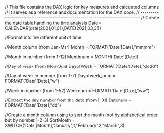 // This file contains the DAX logic for key measures and calculated columns
// It serves as a reference and documentation for the DAX code.
// -----------------------------------------------------------------------------
// Create the date table handling the time analysis
Date = CALENDAR(date(2021,01,01),DATE(2021,03,31))

//Format into the different unit of time

//Month column (from Jan-Mar)
Month = FORMAT('Date'[Date],"mmmm")

//Month in number (from 1-12)
Monthnum = MONTH('Date'[Date])

//Day of week (from Mon-Sun)
DayofWeek = FORMAT('Date'[Date],"dddd")

//Day of week in number (from 1-7)
Dayofweek_num = FORMAT('Date'[Date],"w")

//Week in number (from 1-52)
Weeknum = FORMAT('Date'[Date],"ww")

//Extract the day number from the date (from 1-31)
Datenum = FORMAT('Date'[Date],"dd")

//Create a month column using to sort the month (not by alphabetical order but by number 1-2-3)
SortMonth = SWITCH('Date'[Month],"January",1,"February",2,"March",3)

